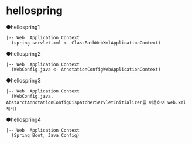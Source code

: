 # hellospring

●hellospring1
    
    |-- Web  Application Context 
      (spring-servlet.xml <- ClassPathWebXmlApplicationContext)

●hellospring2

    |-- Web  Application Context 
      (WebConfig.java <- AnnotationConfigWebApplicationContext)

●hellospring3

    |-- Web  Application Context
      (WebConfig.java, AbstarctAnnotationConfigDispatcherServletInitializer를 이용하여 web.xml 제거)

●hellospring4

    |-- Web  Application Context
      (Spring Boot, Java Config)
